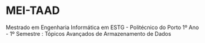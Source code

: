 # MEI-TAAD
Mestrado em Engenharia Informática em ESTG - Politécnico do Porto
1º Ano - 1º Semestre : Tópicos Avançados de Armazenamento de Dados
